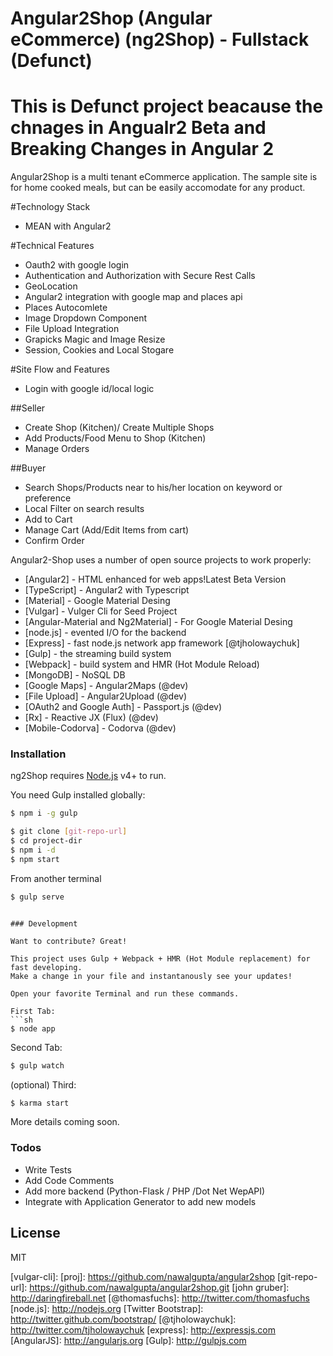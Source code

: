 # Angular2Shop (Angular eCommerce) (ng2Shop) - Fullstack (Defunct)

# This is Defunct project beacause the chnages in Angualr2 Beta and Breaking Changes in Angular 2 

Angular2Shop is a multi tenant eCommerce application. The sample site is for home cooked meals, but can be easily accomodate for any product.


#Technology Stack
  - MEAN with Angular2

#Technical Features
* Oauth2 with google login
* Authentication and Authorization with Secure Rest Calls
* GeoLocation
* Angular2 integration with google map and places api
* Places Autocomlete
* Image Dropdown Component  
* File Upload Integration
* Grapicks Magic and Image Resize 
* Session, Cookies and Local Stogare


#Site Flow and Features
* Login with google id/local logic

##Seller
* Create Shop (Kitchen)/ Create Multiple Shops
* Add Products/Food Menu to Shop (Kitchen) 
* Manage Orders 

##Buyer
* Search Shops/Products near to his/her location on keyword or preference
* Local Filter on search results
* Add to Cart
* Manage Cart (Add/Edit Items from cart)
* Confirm Order


Angular2-Shop uses a number of open source projects to work properly:
* [Angular2] - HTML enhanced for web apps!Latest Beta Version
* [TypeScript] - Angular2 with Typescript
* [Material] - Google Material Desing  
* [Vulgar] - Vulger Cli for Seed Project
* [Angular-Material and Ng2Material] - For Google Material Desing   
* [node.js] - evented I/O for the backend
* [Express] - fast node.js network app framework [@tjholowaychuk]
* [Gulp] - the streaming build system
* [Webpack] -  build system and HMR (Hot Module Reload)
* [MongoDB] -  NoSQL DB
* [Google Maps] -  Angular2Maps (@dev)
* [File Upload] -  Angular2Upload (@dev)
* [OAuth2 and Google Auth] -  Passport.js (@dev)
* [Rx] -  Reactive JX (Flux) (@dev)
* [Mobile-Codorva] - Codorva   (@dev)


### Installation

ng2Shop requires [Node.js](https://nodejs.org/) v4+ to run.

You need Gulp installed globally:

```sh
$ npm i -g gulp
```

```sh
$ git clone [git-repo-url] 
$ cd project-dir
$ npm i -d
$ npm start
```

From another terminal 

```sh
$ gulp serve
```

```

### Development

Want to contribute? Great!

This project uses Gulp + Webpack + HMR (Hot Module replacement) for fast developing.
Make a change in your file and instantanously see your updates!

Open your favorite Terminal and run these commands.

First Tab:
```sh
$ node app
```

Second Tab:
```sh
$ gulp watch
```

(optional) Third:
```sh
$ karma start
```

More details coming soon.

### Todos

 - Write Tests
 - Add Code Comments
 - Add more backend (Python-Flask / PHP /Dot Net WepAPI)
 - Integrate with Application Generator to add new models

License
----

MIT

   [vulgar-cli]: 
   [proj]: <https://github.com/nawalgupta/angular2shop>
   [git-repo-url]: <https://github.com/nawalgupta/angular2shop.git>
   [john gruber]: <http://daringfireball.net>
   [@thomasfuchs]: <http://twitter.com/thomasfuchs>
   [node.js]: <http://nodejs.org>
   [Twitter Bootstrap]: <http://twitter.github.com/bootstrap/>
   [@tjholowaychuk]: <http://twitter.com/tjholowaychuk>
   [express]: <http://expressjs.com>
   [AngularJS]: <http://angularjs.org>
   [Gulp]: <http://gulpjs.com>
	
   
